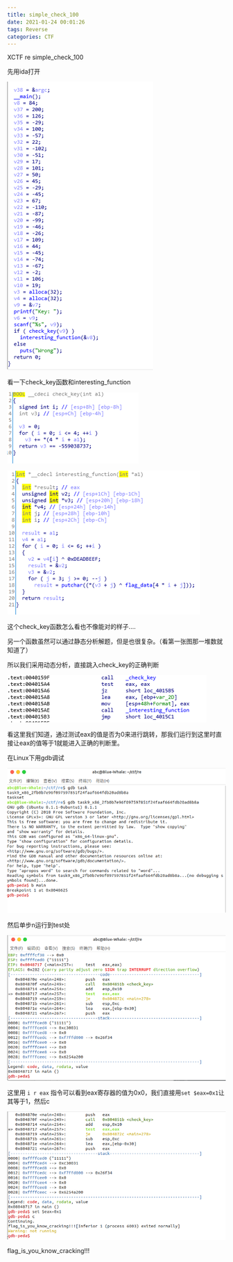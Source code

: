 ```yaml
---
title: simple_check_100
date: 2021-01-24 00:01:26
tags: Reverse
categories: CTF
---
```


XCTF re simple_check_100

先用ida打开

![](simple-check-100/1%E6%8D%95%E8%8E%B7.PNG)

看一下check_key函数和interesting_function

![](simple-check-100/2%E6%8D%95%E8%8E%B7.PNG)

![](simple-check-100/3%E6%8D%95%E8%8E%B7.PNG)

这个check_key函数怎么看也不像能对的样子....

另一个函数虽然可以通过静态分析解题，但是也很复杂。（看第一张图那一堆数就知道了）

所以我们采用动态分析，直接跳入check_key的正确判断



![](simple-check-100/5%E6%8D%95%E8%8E%B7.PNG)

看这里我们知道，通过测试eax的值是否为0来进行跳转，那我们运行到这里时直接让eax的值等于1就能进入正确的判断里。

在Linux下用gdb调试

![](simple-check-100/6%E6%8D%95%E8%8E%B7.PNG)

然后单步n运行到test处

![](simple-check-100/7%E6%8D%95%E8%8E%B7.PNG)

这里用 `i r eax` 指令可以看到eax寄存器的值为0x0，我们直接用`set $eax=0x1`让其等于1，然后c

![](simple-check-100/8%E6%8D%95%E8%8E%B7.PNG)

flag_is_you_know_cracking!!!